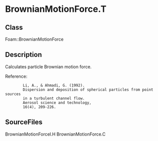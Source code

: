 # BrownianMotionForce.T 
## Class
Foam::BrownianMotionForce

## Description
Calculates particle Brownian motion force.

Reference:
```
        Li, A., & Ahmadi, G. (1992).
        Dispersion and deposition of spherical particles from point sources
        in a turbulent channel flow.
        Aerosol science and technology,
        16(4), 209-226.
```

## SourceFiles
BrownianMotionForceI.H
BrownianMotionForce.C

